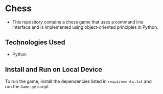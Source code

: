 # Chess
- This repository contains a chess game that uses a command line interface and is implemented using object-oriented principles in Python.

## Technologies Used
- Python


## Install and Run on Local Device
To run the game, install the dependencies listed in `requirements.txt` and run the `Game.py` script.
